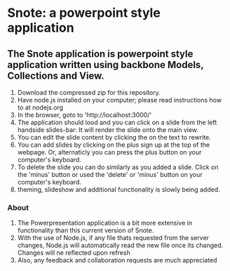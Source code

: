 
<h1>Snote: a powerpoint style application</h1>

<h2>The Snote application is powerpoint style application written using backbone Models, Collections and View.</h2>

<p>

<ol>
<li>Download the compressed zip for this repository.</li>
<li>Have node.js installed on your computer; please read instructions how to at nodejs.org</li>
<li>In the browser, goto to 'http://localhost:3000/'</li>
<li>The application should lood and you can click on a slide from the left handside slides-bar: It will render the slide onto the main view.</li>
<li>You can edit the slide content by clicking the on the text to rewrite.</li>
<li>You can add slides by clicking on the plus sign up at the top of the webpage. Or, alternaticly you can press the plus button on your computer's keyboard.</li>
<li>To delete the slide you can do similarly as you added a slide. Click on the 'minus' button or used the 'delete' or 'minus' button on your computer's keyboard.</li>
<li>theming, slideshow and additional functionality is slowly being added.</li>
</ol>

<h3>About</h3>
<ol>
<li> The Powerpresentation application is a bit more extensive in functionality than this current version of Snote.</li>
<li>With the use of Node.js, if any file thats requested from the server changes, Node.js will automatically read the new file once its changed. Changes will ne reflected upon refresh</li>
<li>Also, any feedback and collaboration requests are much appreciated</li>
</ol>
</p>